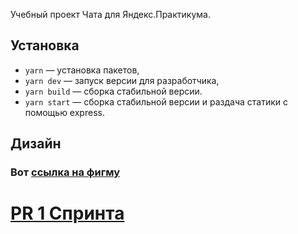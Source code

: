 Учебный проект Чата для Яндекс.Практикума.

## Установка

- `yarn` — установка пакетов,
- `yarn dev` — запуск версии для разработчика,
- `yarn build` — сборка стабильной версии.
- `yarn start` — сборка стабильной версии и раздача статики с помощью express.

## Дизайн

### Вот [ссылка на фигму](https://www.figma.com/file/hlrSo1YlDlYsJgpm8aX8Ib/Chat-MF?node-id=2%3A2)

# [PR 1 Спринта](https://github.com/shameondev/middle.messenger.praktikum.yandex/pull/1)
